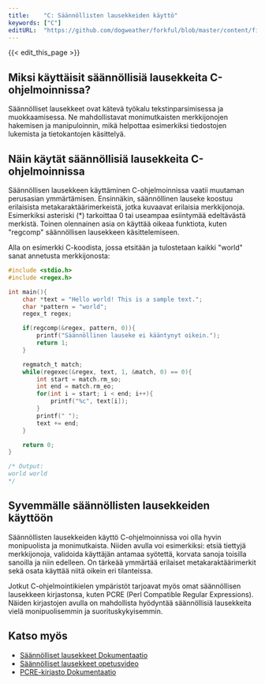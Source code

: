 ```yaml
---
title:    "C: Säännöllisten lausekkeiden käyttö"
keywords: ["C"]
editURL:  "https://github.com/dogweather/forkful/blob/master/content/fi/c/using-regular-expressions.md"
---
```


{{< edit_this_page >}}

## Miksi käyttäisit säännöllisiä lausekkeita C-ohjelmoinnissa?

Säännölliset lausekkeet ovat kätevä työkalu tekstinparsimisessa ja muokkaamisessa. Ne mahdollistavat monimutkaisten merkkijonojen hakemisen ja manipuloinnin, mikä helpottaa esimerkiksi tiedostojen lukemista ja tietokantojen käsittelyä.

## Näin käytät säännöllisiä lausekkeita C-ohjelmoinnissa

Säännöllisen lausekkeen käyttäminen C-ohjelmoinnissa vaatii muutaman perusasian ymmärtämisen. Ensinnäkin, säännöllinen lauseke koostuu erilaisista metakaraktäärimerkeistä, jotka kuvaavat erilaisia merkkijonoja. Esimerkiksi asteriski (*) tarkoittaa 0 tai useampaa esiintymää edeltävästä merkistä. Toinen olennainen asia on käyttää oikeaa funktiota, kuten "regcomp" säännöllisen lausekkeen käsittelemiseen.

Alla on esimerkki C-koodista, jossa etsitään ja tulostetaan kaikki "world" sanat annetusta merkkijonosta:

```C
#include <stdio.h>
#include <regex.h>

int main(){
    char *text = "Hello world! This is a sample text.";
    char *pattern = "world";
    regex_t regex;

    if(regcomp(&regex, pattern, 0)){
        printf("Säännöllinen lauseke ei kääntynyt oikein.");
        return 1;
    }

    regmatch_t match;
    while(regexec(&regex, text, 1, &match, 0) == 0){
        int start = match.rm_so;
        int end = match.rm_eo;
        for(int i = start; i < end; i++){
            printf("%c", text[i]);
        }
        printf(" ");
        text += end;
    }

    return 0;
}

/* Output:
world world 
*/
```

## Syvemmälle säännöllisten lausekkeiden käyttöön

Säännöllisten lausekkeiden käyttö C-ohjelmoinnissa voi olla hyvin monipuolista ja monimutkaista. Niiden avulla voi esimerkiksi: etsiä tiettyjä merkkijonoja, validoida käyttäjän antamaa syötettä, korvata sanoja toisilla sanoilla ja niin edelleen. On tärkeää ymmärtää erilaiset metakaraktäärimerkit sekä osata käyttää niitä oikein eri tilanteissa.

Jotkut C-ohjelmointikielen ympäristöt tarjoavat myös omat säännöllisen lausekkeen kirjastonsa, kuten PCRE (Perl Compatible Regular Expressions). Näiden kirjastojen avulla on mahdollista hyödyntää säännöllisiä lausekkeita vielä monipuolisemmin ja suorituskykyisemmin.

## Katso myös

- [Säännölliset lausekkeet Dokumentaatio](https://www.c-programming-simple-steps.com/regular-expressions.html)
- [Säännölliset lausekkeet opetusvideo](https://www.youtube.com/watch?v=sa-TUpSx1JA)
- [PCRE-kirjasto Dokumentaatio](https://www.pcre.org/)